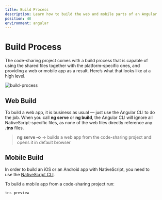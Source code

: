 ```yaml
---
title: Build Process
description: Learn how to build the web and mobile parts of an Angular and NativeScript code-sharing project and how the build process works
position: 40
environment: angular
---
```


# Build Process

The code-sharing project comes with a build process that is capable of using the shared files together with the platform-specific ones, and providing a web or mobile app as a result. Here’s what that looks like at a high level.

![build-process](./img/build-process.png?raw=true)

## Web Build

To build a web app, it is business as usual — just use the Angular CLI to do the job.
When you call **ng serve** or **ng build**, the Angular CLI will ignore all NativeScript-specific files, as none of the web files directly reference any **.tns** files.

> **ng serve -o** -> builds a web app from the code-sharing project and opens it in default browser

## Mobile Build

In order to build an iOS or an Android app with NativeScript, you need to use the [NativeScript CLI](https://www.npmjs.com/package/nativescript).

To build a mobile app from a code-sharing project run:

``` Shell
tns preview
```
